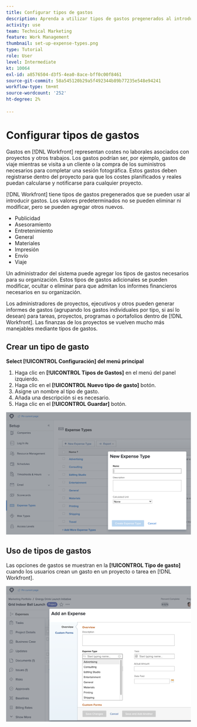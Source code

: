 ```yaml
---
title: Configurar tipos de gastos
description: Aprenda a utilizar tipos de gastos pregenerados al introducir gastos y a crear nuevos tipos de gastos.
activity: use
team: Technical Marketing
feature: Work Management
thumbnail: set-up-expense-types.png
type: Tutorial
role: User
level: Intermediate
kt: 10064
exl-id: a8576504-d3f5-4ea0-8ace-bff0c00f8461
source-git-commit: 58a545120b29a5f492344b89b77235e548e94241
workflow-type: tm+mt
source-wordcount: '252'
ht-degree: 2%

---
```


# Configurar tipos de gastos

Gastos en [!DNL Workfront] representan costes no laborales asociados con proyectos y otros trabajos. Los gastos podrían ser, por ejemplo, gastos de viaje mientras se visita a un cliente o la compra de los suministros necesarios para completar una sesión fotográfica. Estos gastos deben registrarse dentro del proyecto para que los costes planificados y reales puedan calcularse y notificarse para cualquier proyecto.

[!DNL Workfront] tiene tipos de gastos pregenerados que se pueden usar al introducir gastos. Los valores predeterminados no se pueden eliminar ni modificar, pero se pueden agregar otros nuevos.

* Publicidad
* Asesoramiento
* Entretenimiento
* General
* Materiales
* Impresión
* Envío
* Viaje

Un administrador del sistema puede agregar los tipos de gastos necesarios para su organización. Estos tipos de gastos adicionales se pueden modificar, ocultar o eliminar para que admitan los informes financieros necesarios en su organización.

Los administradores de proyectos, ejecutivos y otros pueden generar informes de gastos (agrupando los gastos individuales por tipo, si así lo desean) para tareas, proyectos, programas o portafolios dentro de [!DNL Workfront]. Las finanzas de los proyectos se vuelven mucho más manejables mediante tipos de gastos.

## Crear un tipo de gasto

**Select [!UICONTROL Configuración] del menú principal**

1. Haga clic en **[!UICONTROL Tipos de Gastos]** en el menú del panel izquierdo.
1. Haga clic en el **[!UICONTROL Nuevo tipo de gasto]** botón.
1. Asigne un nombre al tipo de gasto.
1. Añada una descripción si es necesario.
1. Haga clic en el **[!UICONTROL Guardar]** botón.

![Una imagen de la creación de un [!UICONTROL Tipo de gasto]](assets/setting-up-finances-6.png)

## Uso de tipos de gastos

Las opciones de gastos se muestran en la **[!UICONTROL Tipo de gasto]** cuando los usuarios crean un gasto en un proyecto o tarea en [!DNL Workfront].

![Una imagen de adición de un nuevo gasto](assets/setting-up-finances-7.png)
